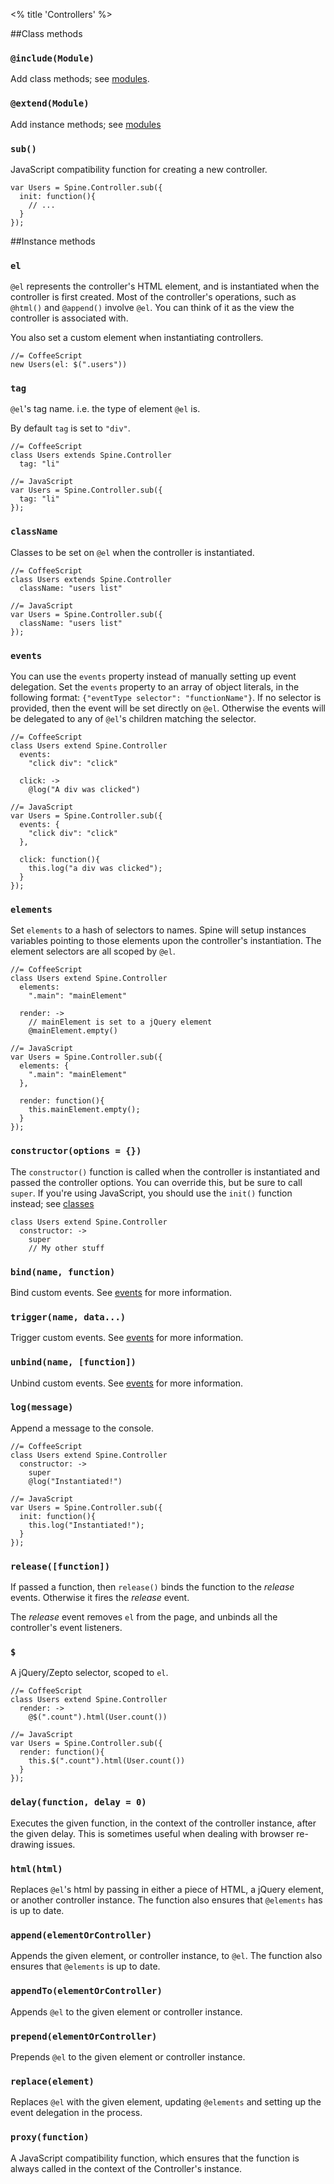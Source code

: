 <% title 'Controllers' %>

##Class methods

### `@include(Module)`

Add class methods; see [modules](<%= docs_path("modules") %>).
    
### `@extend(Module)`
    
Add instance methods; see [modules](<%= docs_path("modules") %>)

### `sub()`

JavaScript compatibility function for creating a new controller.

    var Users = Spine.Controller.sub({
      init: function(){
        // ...
      }
    });

##Instance methods

### `el`

`@el` represents the controller's HTML element, and is instantiated when the controller is first created. Most of the controller's operations, such as `@html()` and `@append()` involve `@el`. You can think of it as the view the controller is associated with.

You also set a custom element when instantiating controllers.
    
    //= CoffeeScript
    new Users(el: $(".users"))

### `tag`

`@el`'s tag name. i.e. the type of element `@el` is.

By default `tag` is set to `"div"`.

    //= CoffeeScript
    class Users extends Spine.Controller  
      tag: "li"
    
    //= JavaScript
    var Users = Spine.Controller.sub({
      tag: "li"
    });

### `className`

Classes to be set on `@el` when the controller is instantiated. 

    //= CoffeeScript
    class Users extends Spine.Controller  
      className: "users list"
      
    //= JavaScript
    var Users = Spine.Controller.sub({
      className: "users list"
    });

### `events`

You can use the `events` property instead of manually setting up event delegation. Set the `events` property to an array of object literals, in the following format: `{"eventType selector": "functionName"}`. If no selector is provided, then the event will be set directly on `@el`. Otherwise the events will be delegated to any of `@el`'s children matching the selector. 

    //= CoffeeScript
    class Users extend Spine.Controller
      events:
        "click div": "click"
        
      click: ->
        @log("A div was clicked")

    //= JavaScript
    var Users = Spine.Controller.sub({
      events: {
        "click div": "click"
      },

      click: function(){
        this.log("a div was clicked");
      }
    });

### `elements`

Set `elements` to a hash of selectors to names. Spine will setup instances variables pointing to those elements upon the controller's instantiation. The element selectors are all scoped by `@el`.

    //= CoffeeScript
    class Users extend Spine.Controller
      elements:
        ".main": "mainElement"
    
      render: ->
        // mainElement is set to a jQuery element
        @mainElement.empty()
        
    //= JavaScript
    var Users = Spine.Controller.sub({
      elements: {
        ".main": "mainElement"
      },
      
      render: function(){
        this.mainElement.empty();
      }
    });

### `constructor(options = {})`

The `constructor()` function is called when the controller is instantiated and passed the controller options. You can override this, but be sure to call `super`. If you're using JavaScript, you should use the `init()` function instead; see [classes](<%= api_path("classes") %>)

    class Users extend Spine.Controller
      constructor: ->
        super
        // My other stuff

### `bind(name, function)`

Bind custom events. See [events](<%= docs_path("events") %>) for more information. 

### `trigger(name, data...)`

Trigger custom events. See [events](<%= docs_path("events") %>) for more information. 

### `unbind(name, [function])`

Unbind custom events. See [events](<%= docs_path("events") %>) for more information. 

### `log(message)`

Append a message to the console.
    
    //= CoffeeScript
    class Users extend Spine.Controller
      constructor: ->
        super
        @log("Instantiated!")
        
    //= JavaScript
    var Users = Spine.Controller.sub({
      init: function(){
        this.log("Instantiated!");
      }
    });

### `release([function])`

If passed a function, then `release()` binds the function to the *release* events. Otherwise it fires the *release* event.

The *release* event removes `el` from the page, and unbinds all the controller's event listeners. 

### `$`

A jQuery/Zepto selector, scoped to `el`.

    //= CoffeeScript
    class Users extend Spine.Controller
      render: ->
        @$(".count").html(User.count())
        
    //= JavaScript
    var Users = Spine.Controller.sub({
      render: function(){
        this.$(".count").html(User.count())
      }
    });

### `delay(function, delay = 0)`

Executes the given function, in the context of the controller instance, after the given delay. This is sometimes useful when dealing with browser re-drawing issues. 

### `html(html)`

Replaces `@el`'s html by passing in either a piece of HTML, a jQuery element, or another controller instance. The function also ensures that `@elements` has is up to date. 

### `append(elementOrController)`

Appends the given element, or controller instance, to `@el`. The function also ensures that `@elements` is up to date.

### `appendTo(elementOrController)`

Appends `@el` to the given element or controller instance.

### `prepend(elementOrController)`

Prepends `@el` to the given element or controller instance.

### `replace(element)`

Replaces `@el` with the given element, updating `@elements` and setting up the event delegation in the process.

### `proxy(function)`

A JavaScript compatibility function, which ensures that the function is always called in the context of the Controller's instance.
